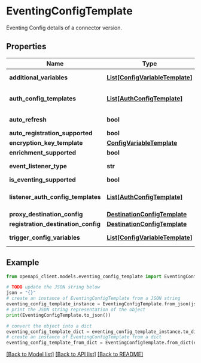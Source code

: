 # EventingConfigTemplate

Eventing Config details of a connector version.

## Properties

Name | Type | Description | Notes
------------ | ------------- | ------------- | -------------
**additional_variables** | [**List[ConfigVariableTemplate]**](ConfigVariableTemplate.md) | Additional fields that need to be rendered. | [optional] 
**auth_config_templates** | [**List[AuthConfigTemplate]**](AuthConfigTemplate.md) | AuthConfigTemplates represents the auth values for the webhook adapter. | [optional] 
**auto_refresh** | **bool** | Auto refresh to extend webhook life. | [optional] 
**auto_registration_supported** | **bool** | Auto Registration supported. | [optional] 
**encryption_key_template** | [**ConfigVariableTemplate**](ConfigVariableTemplate.md) |  | [optional] 
**enrichment_supported** | **bool** | Enrichment Supported. | [optional] 
**event_listener_type** | **str** | The type of the event listener for a specific connector. | [optional] 
**is_eventing_supported** | **bool** | Is Eventing Supported. | [optional] 
**listener_auth_config_templates** | [**List[AuthConfigTemplate]**](AuthConfigTemplate.md) | ListenerAuthConfigTemplates represents the auth values for the event listener. | [optional] 
**proxy_destination_config** | [**DestinationConfigTemplate**](DestinationConfigTemplate.md) |  | [optional] 
**registration_destination_config** | [**DestinationConfigTemplate**](DestinationConfigTemplate.md) |  | [optional] 
**trigger_config_variables** | [**List[ConfigVariableTemplate]**](ConfigVariableTemplate.md) | Trigger Config fields that needs to be rendered | [optional] 

## Example

```python
from openapi_client.models.eventing_config_template import EventingConfigTemplate

# TODO update the JSON string below
json = "{}"
# create an instance of EventingConfigTemplate from a JSON string
eventing_config_template_instance = EventingConfigTemplate.from_json(json)
# print the JSON string representation of the object
print(EventingConfigTemplate.to_json())

# convert the object into a dict
eventing_config_template_dict = eventing_config_template_instance.to_dict()
# create an instance of EventingConfigTemplate from a dict
eventing_config_template_from_dict = EventingConfigTemplate.from_dict(eventing_config_template_dict)
```
[[Back to Model list]](../README.md#documentation-for-models) [[Back to API list]](../README.md#documentation-for-api-endpoints) [[Back to README]](../README.md)



